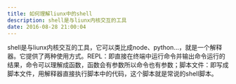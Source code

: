 ```yaml
---
title: 如何理解liunx中的shell
description: shell是与liunx内核交互的工具
date: 2016-08-28 21:00:04
---
```

shell是与liunx内核交互的工具，它可以类比成node、python…，就是一个解释器。它提供了两种使用方式。REPL：即直接在终端中运行命令并输出命令运行的结果，命令可以理解成函数，函数会有参数所以命令也有参数；脚本文件：即写成脚本文件，用解释器直接执行脚本中的代码，这个脚本就是常说的shell脚本。